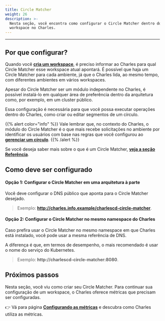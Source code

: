 ```yaml
---
title: Circle Matcher
weight: 26
description: >-
  Nesta seção, você encontra como configurar o Circle Matcher dentro do
  workspace no Charles.
---
```


---

## Por que configurar?

Quando você  [**cria um workspace**](/pt/primeiros-passos/definindo-um-workspace/visao-geral/), é preciso informar ao Charles para qual Circle Matcher esse workspace atual apontará. É possível que haja um Circle Matcher para cada ambiente, já que o Charles lida, ao mesmo tempo, com diferentes ambientes em vários workspaces. 

Apesar do Circle Matcher ser um módulo independente no Charles, é possível instalá-lo em qualquer área de preferência dentro da arquitetura como, por exemplo, em um cluster público. 

Essa configuração é necessária para que você possa executar operações dentro do Charles, como criar ou editar segmentos de um círculo. 

{{% alert color="info" %}}
Vale lembrar que, no contexto do Charles, o módulo do Circle Matcher é o que mais recebe solicitações no ambiente por identificar os usuários com base nas regras que você configurou ao [**gerenciar um círculo**](/pt/referência/círculo/). 
{{% /alert %}}

Se você deseja saber mais sobre o que é um Circle Matcher, [**veja a seção Referência**](/pt/referência/circle-matcher/). 

## Como deve ser configurado

#### **Opção 1: Configurar o Circle Matcher em uma arquitetura à parte**

Você deve configurar o DNS público que aponta para o Circle Matcher desejado.

> Exemplo: **http://charles.info.example/charlescd-circle-matcher**.



#### **Opção 2: Configurar o Circle Matcher no mesmo namespace do Charles** 

Caso prefira usar o Circle Matcher no mesmo namespace em que Charles está instalado, você pode usar a mesma referência de DNS. 

A diferença é que, em termos de desempenho, o mais recomendado é usar o nome do serviço do Kubernetes. 

> Exemplo: **http://charlescd-circle-matcher:8080**.

## Próximos passos 

Nesta seção, você viu como criar seu Circle Matcher. Para continuar sua configuração de um workspace, o Charles oferece métricas que precisam ser configuradas.

👉 Vá para página [**Configurando as métricas**](/pt/referência/métricas/configurando-as-métricas/) e descubra como Charles utiliza as métricas.
